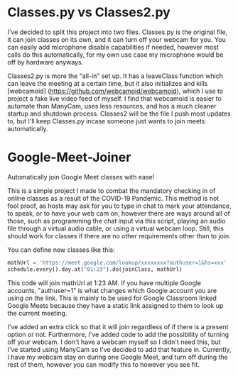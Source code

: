 # Classes.py vs Classes2.py

I've decided to split this project into two files. Classes.py is the original file, it can join classes on its own, and it can turn off your webcam for you. You can easily add microphone disable capabilities if needed, however most calls do this automatically, for my own use case my microphone would be off by hardware anyways.

Classes2.py is more the "all-in" set up. It has a leaveClass function which can leave the meeting at a certain time, but it also initializes and kills [webcamoid] (https://github.com/webcamoid/webcamoid), which I use to project a fake live video feed of myself. I find that webcamoid is easier to automate than ManyCam, uses less resources, and has a much cleaner startup and shutdown process. Classes2 will be the file I push most updates to, but I'll keep Classes.py incase someone just wants to join meets automatically.


# Google-Meet-Joiner
Automatically join Google Meet classes with ease!

This is a simple project I made to combat the mandatory checking in of online classes as a result of the COVID-19 Pandemic. This method is not fool proof, as hosts may ask for you to type in chat to mark your attendance, to speak, or to have your web cam on, however there are ways around all of those, such as programming the chat input via this script, playing an audio file through a virtual audio cable, or using a virtual webcam loop. Still, this should work for classes if there are no other requirements other than to join. 

You can define new classes like this:
```python
mathUrl = 'https://meet.google.com/lookup/xxxxxxxx?authuser=1&hs=xxx'
schedule.every().day.at("01:23").do(joinClass, mathUrl)
```
This code will join mathUrl at 1:23 AM. If you have multiple Google accounts, "authuser=1" is what changes which Google account you are using on the link. This is mainly to be used for Google Classroom linked Google Meets because they have a static link assigned to them to look up the current meeting. 

I've added an extra click so that it will join regardless of if there is a present option or not. Furthermore, I've added code to add the possibility of turning off your webcam. I don't have a webcam myself so I didn't need this, but I've started using ManyCam so I've decided to add that feature in. Currently, I have my webcam stay on during one Google Meet, and turn off during the rest of them, however you can modify this to however you see fit.
